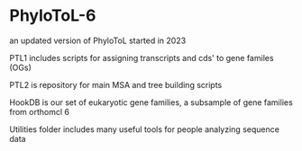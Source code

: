 # PhyloToL-6
an updated version of PhyloToL started in 2023

PTL1 includes scripts for assigning transcripts and cds' to gene familes (OGs)

PTL2 is repository for main MSA and tree building scripts

HookDB is our set of eukaryotic gene families, a subsample of gene families from orthomcl 6

Utilities folder includes many useful tools for people analyzing sequence data
